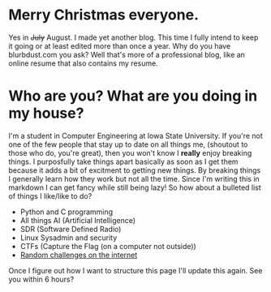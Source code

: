 # Merry Christmas everyone. 
Yes in ~~July~~ August. I made yet another blog. This time I fully intend to keep it going or at least edited more than once a year. Why do you have blurbdust.com you ask? Well that's more of a professional blog, like an online resume that also contains my resume. 

# Who are you? What are you doing in my house?
I'm a student in Computer Engineering at Iowa State University. If you're not one of the few people that stay up to date on all things me, (shoutout to those who do, you're great), then you won't know I **really** enjoy breaking things. I purposfully take things apart basically as soon as I get them because it adds a bit of excitment to getting new things. By breaking things I generally learn how they work but not all the time. Since I'm writing this in markdown I can get fancy while still being lazy! So how about a bulleted list of things I like/like to do?

* Python and C programming
* All things AI (Artificial Intelligence)
* SDR (Software Defined Radio)
* Linux Sysadmin and security
* CTFs (Capture the Flag (on a computer not outside))
* [Random challenges on the internet](https://twitter.com/argonne/status/840383280079855616)

Once I figure out how I want to structure this page I'll update this again. See you within 6 hours?